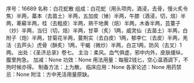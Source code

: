 序号：16689
名称：白花蛇散
组成：白花蛇（用头项肉，酒浸，去骨，慢火炙令焦）半两，藁本（去苗土）半两，五加皮（锉）半两，牛膝（酒浸，切，焙）半两，萆薢半两，桂（去粗皮）半两，熟干地黄（焙）半两，木香半两，芸薹子（炒）半两，当归（切，焙）半两，甘草（炙）1两，威灵仙（去苗土）半两，白附子（炮）半两，甘菊花半两，蔓荆实（去白皮）1两，郁李仁（去皮）半两，羌活（去芦头）虎骨（酥炙）1两，干蝎（微炒）半两，白芷1两，防风（去叉）1两。
出处：《圣济总录》卷七。
主治：柔风。血气俱虚，邪中内外，皮肤缓纵，腹里拘急。
加减：None
功效：None
用法用量：每服2钱匕，空心温酒调下，不拘时候亦得。
制备方法：上为散。
临床应用：None
各家论述：None
用药禁忌：None
附注：方中羌活用量原缺。
